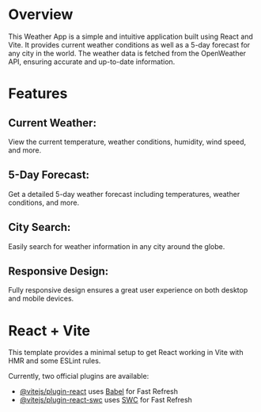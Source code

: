 <h1>
  Overview
</h1> 
This Weather App is a simple and intuitive application built using React and Vite. It provides current weather conditions as well as a 5-day forecast for any city in the world. The weather data is fetched from the OpenWeather API, ensuring accurate and up-to-date information.

<h1>
  Features
</h1> 

  
<h2>
</h2>
<h2>
Current Weather:  
</h2>

 View the current temperature, weather conditions, humidity, wind speed, and more.
 <h2>
5-Day Forecast:   
</h2>
 Get a detailed 5-day weather forecast including temperatures, weather conditions, and more.
<h2>
City Search:  
</h2>
 Easily search for weather information in any city around the globe.
<h2>
Responsive Design:  
</h2>
 Fully responsive design ensures a great user experience on both desktop and mobile devices.




# React + Vite

This template provides a minimal setup to get React working in Vite with HMR and some ESLint rules.

Currently, two official plugins are available:

- [@vitejs/plugin-react](https://github.com/vitejs/vite-plugin-react/blob/main/packages/plugin-react/README.md) uses [Babel](https://babeljs.io/) for Fast Refresh
- [@vitejs/plugin-react-swc](https://github.com/vitejs/vite-plugin-react-swc) uses [SWC](https://swc.rs/) for Fast Refresh
